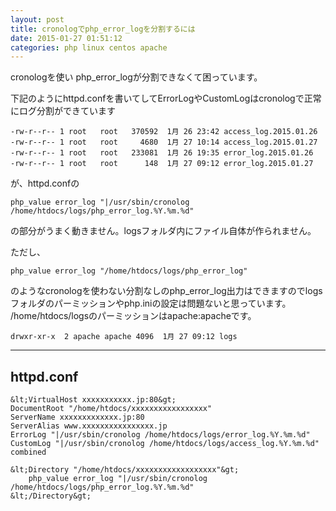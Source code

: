 ```yaml
---
layout: post
title: cronologでphp_error_logを分割するには
date: 2015-01-27 01:51:12
categories: php linux centos apache
---
```

<p>cronologを使い php_error_logが分割できなくて困っています。</p>

<p>下記のようにhttpd.confを書いてしてErrorLogやCustomLogはcronologで正常にログ分割ができています</p>

```
-rw-r--r-- 1 root   root   370592  1月 26 23:42 access_log.2015.01.26
-rw-r--r-- 1 root   root     4680  1月 27 10:14 access_log.2015.01.27
-rw-r--r-- 1 root   root   233081  1月 26 19:35 error_log.2015.01.26
-rw-r--r-- 1 root   root      148  1月 27 09:12 error_log.2015.01.27
```

<p>が、httpd.confの</p>

```
php_value error_log "|/usr/sbin/cronolog /home/htdocs/logs/php_error_log.%Y.%m.%d"
```

<p>の部分がうまく動きません。logsフォルダ内にファイル自体が作られません。</p>

<p>ただし、</p>

```
php_value error_log "/home/htdocs/logs/php_error_log"
```

<p>のようなcronologを使わない分割なしのphp_error_log出力はできますのでlogsフォルダのパーミッションやphp.iniの設定は問題ないと思っています。<br>
/home/htdocs/logsのパーミッションはapache:apacheです。</p>

```
drwxr-xr-x  2 apache apache 4096  1月 27 09:12 logs
```

<hr>

<h2>httpd.conf</h2>

```
&lt;VirtualHost xxxxxxxxxxx.jp:80&gt;
DocumentRoot "/home/htdocs/xxxxxxxxxxxxxxxxx"
ServerName xxxxxxxxxxxxx.jp:80
ServerAlias www.xxxxxxxxxxxxxxxx.jp
ErrorLog "|/usr/sbin/cronolog /home/htdocs/logs/error_log.%Y.%m.%d"
CustomLog "|/usr/sbin/cronolog /home/htdocs/logs/access_log.%Y.%m.%d" combined

&lt;Directory "/home/htdocs/xxxxxxxxxxxxxxxxxx"&gt;
    php_value error_log "|/usr/sbin/cronolog /home/htdocs/logs/php_error_log.%Y.%m.%d"
&lt;/Directory&gt;
```

<p></p>
